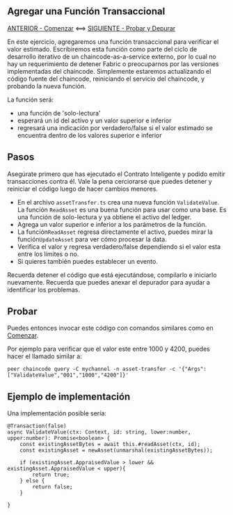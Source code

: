 ## Agregar una Función Transaccional

[ANTERIOR - Comenzar](./01-Exercise-Getting-Started-ES.md) <==>  [SIGUIENTE - Probar y Depurar](./03-Test-And-Debug-Reference-ES.md)

 En este ejercicio, agregaremos una función transaccional para verificar el valor estimado. Escribiremos esta función como parte del ciclo de desarrollo iterativo de un chaincode-as-a-service externo, por lo cual no hay un requerimiento de detener Fabric o preocuparnos por las versiones implementadas del chaincode. Simplemente estaremos actualizando el código fuente del chaincode, reiniciando el servicio del chaincode, y probando la nueva función.

La función será:

- una función de 'solo-lectura'
- esperará un id del activo y un valor superior e inferior
- regresará una indicación por verdadero/false si el valor estimado se encuentra dentro de los valores superior e inferior

## Pasos

Asegúrate primero que has ejecutado el Contrato Inteligente y podido emitir transacciones contra él. Vale la pena cerciorarse que puedes detener y reiniciar el código luego de hacer cambios menores.

- En el archivo `assetTransfer.ts` crea una nueva función `ValidateValue`. La función `ReadAsset` es una buena función para usar como una base. Es una función de solo-lectura y ya obtiene el activo del ledger.
-  Agrega un valor superior e inferior a los parámetros de la función.
- La función`ReadAsset` regresa directamente el activo, puedes mirar la función`UpdateAsset` para ver cómo procesar la data.
- Verifica el valor y regresa verdadero/false dependiendo si el valor esta entre los límites o no.
- Si quieres también puedes establecer un evento.

Recuerda detener el código que está ejecutándose, compilarlo e iniciarlo nuevamente. Recuerda que puedes anexar el depurador para ayudar a identificar los problemas.

## Probar

Puedes entonces invocar este código con comandos similares como en [Comenzar](./01-Exercise-Getting-Started-ES.md).

Por ejemplo para verificar que el valor este entre 1000 y 4200, puedes hacer el llamado similar a: 

```
peer chaincode query -C mychannel -n asset-transfer -c '{"Args":["ValidateValue","001","1000","4200"]}'
```

## Ejemplo de implementación

Una implementación posible sería:

```
@Transaction(false)
async ValidateValue(ctx: Context, id: string, lower:number, upper:number): Promise<boolean> {
    const existingAssetBytes = await this.#readAsset(ctx, id);
    const existingAsset = newAsset(unmarshal(existingAssetBytes));

    if (existingAsset.AppraisedValue > lower && existingAsset.AppraisedValue < upper){
        return true;
    } else {
        return false;
    }

}
```
